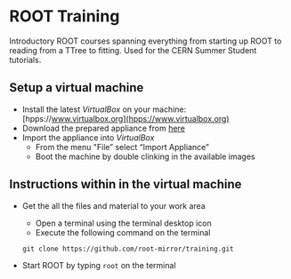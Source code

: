 # ROOT Training

Introductory ROOT courses spanning everything from starting up ROOT to
reading from a TTree to fitting. Used for the CERN Summer Student tutorials.

## Setup a virtual machine
- Install the latest *VirtualBox* on your machine: [hpps://www.virtualbox.org](hpps://www.virtualbox.org)
- Download the prepared appliance from [here](https://github.com/root-mirror/training/releases/download/2016-Millesime/ROOT-Tutorial.ova)
- Import the appliance into *VirtualBox*
   - From the menu "File” select “Import Appliance”
   - Boot the machine by double clinking in the available images

## Instructions within in the virtual machine
- Get the all the files and material to your work area
   - Open a terminal using the terminal desktop icon
   - Execute the following command on the terminal

    `git clone https://github.com/root-mirror/training.git`

- Start ROOT by typing `root` on the terminal


